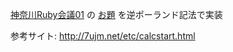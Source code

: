 [神奈川Ruby会議01](http://regional.rubykaigi.org/kana01/) の [お題](http://nabetani.sakura.ne.jp/kanagawa.rb/evalex/) を逆ポーランド記法で実装

参考サイト: http://7ujm.net/etc/calcstart.html
